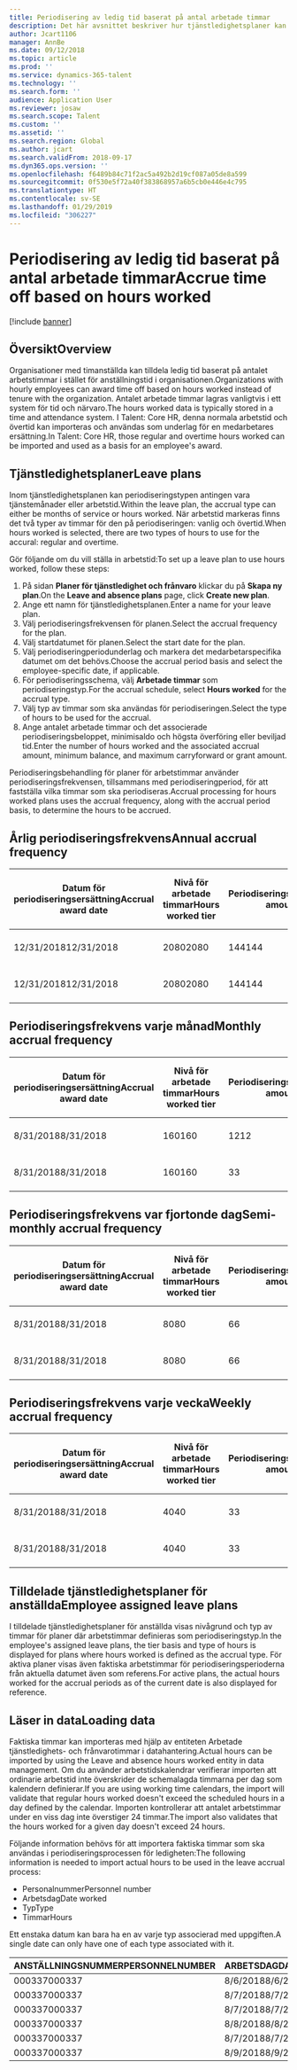 ```yaml
---
title: Periodisering av ledig tid baserat på antal arbetade timmar
description: Det här avsnittet beskriver hur tjänstledighetsplaner kan konfigureras för att periodisera ledig tid baserat på timmar.
author: Jcart1106
manager: AnnBe
ms.date: 09/12/2018
ms.topic: article
ms.prod: ''
ms.service: dynamics-365-talent
ms.technology: ''
ms.search.form: ''
audience: Application User
ms.reviewer: josaw
ms.search.scope: Talent
ms.custom: ''
ms.assetid: ''
ms.search.region: Global
ms.author: jcart
ms.search.validFrom: 2018-09-17
ms.dyn365.ops.version: ''
ms.openlocfilehash: f6489b84c71f2ac5a492b2d19cf087a05de8a599
ms.sourcegitcommit: 0f530e5f72a40f383868957a6b5cb0e446e4c795
ms.translationtype: HT
ms.contentlocale: sv-SE
ms.lasthandoff: 01/29/2019
ms.locfileid: "306227"
---
```

# <a name="accrue-time-off-based-on-hours-worked"></a><span data-ttu-id="905d0-103">Periodisering av ledig tid baserat på antal arbetade timmar</span><span class="sxs-lookup"><span data-stu-id="905d0-103">Accrue time off based on hours worked</span></span>

[!include [banner](includes/banner.md)]


## <a name="overview"></a><span data-ttu-id="905d0-104">Översikt</span><span class="sxs-lookup"><span data-stu-id="905d0-104">Overview</span></span>

<span data-ttu-id="905d0-105">Organisationer med timanställda kan tilldela ledig tid baserat på antalet arbetstimmar i stället för anställningstid i organisationen.</span><span class="sxs-lookup"><span data-stu-id="905d0-105">Organizations with hourly employees can award time off based on hours worked instead of tenure with the organization.</span></span> <span data-ttu-id="905d0-106">Antalet arbetade timmar lagras vanligtvis i ett system för tid och närvaro.</span><span class="sxs-lookup"><span data-stu-id="905d0-106">The hours worked data is typically stored in a time and attendance system.</span></span> <span data-ttu-id="905d0-107">I Talent: Core HR, denna normala arbetstid och övertid kan importeras och användas som underlag för en medarbetares ersättning.</span><span class="sxs-lookup"><span data-stu-id="905d0-107">In Talent: Core HR, those regular and overtime hours worked can be imported and used as a basis for an employee's award.</span></span>

## <a name="leave-plans"></a><span data-ttu-id="905d0-108">Tjänstledighetsplaner</span><span class="sxs-lookup"><span data-stu-id="905d0-108">Leave plans</span></span>

<span data-ttu-id="905d0-109">Inom tjänstledighetsplanen kan periodiseringstypen antingen vara tjänstemånader eller arbetstid.</span><span class="sxs-lookup"><span data-stu-id="905d0-109">Within the leave plan, the accrual type can either be months of service or hours worked.</span></span> <span data-ttu-id="905d0-110">När arbetstid markeras finns det två typer av timmar för den på periodiseringen: vanlig och övertid.</span><span class="sxs-lookup"><span data-stu-id="905d0-110">When hours worked is selected, there are two types of hours to use for the accural: regular and overtime.</span></span>

<span data-ttu-id="905d0-111">Gör följande om du vill ställa in arbetstid:</span><span class="sxs-lookup"><span data-stu-id="905d0-111">To set up a leave plan to use hours worked, follow these steps:</span></span>

1. <span data-ttu-id="905d0-112">På sidan **Planer för tjänstledighet och frånvaro** klickar du på **Skapa ny plan**.</span><span class="sxs-lookup"><span data-stu-id="905d0-112">On the **Leave and absence plans** page, click **Create new plan**.</span></span>
2. <span data-ttu-id="905d0-113">Ange ett namn för tjänstledighetsplanen.</span><span class="sxs-lookup"><span data-stu-id="905d0-113">Enter a name for your leave plan.</span></span>
3. <span data-ttu-id="905d0-114">Välj periodiseringsfrekvensen för planen.</span><span class="sxs-lookup"><span data-stu-id="905d0-114">Select the accrual frequency for the plan.</span></span>
5. <span data-ttu-id="905d0-115">Välj startdatumet för planen.</span><span class="sxs-lookup"><span data-stu-id="905d0-115">Select the start date for the plan.</span></span>
6. <span data-ttu-id="905d0-116">Välj periodiseringperiodunderlag och markera det medarbetarspecifika datumet om det behövs.</span><span class="sxs-lookup"><span data-stu-id="905d0-116">Choose the accrual period basis and select the employee-specific date, if applicable.</span></span>
7. <span data-ttu-id="905d0-117">För periodiseringsschema, välj **Arbetade timmar** som periodiseringstyp.</span><span class="sxs-lookup"><span data-stu-id="905d0-117">For the accrual schedule, select **Hours worked** for the accrual type.</span></span>
8. <span data-ttu-id="905d0-118">Välj typ av timmar som ska användas för periodiseringen.</span><span class="sxs-lookup"><span data-stu-id="905d0-118">Select the type of hours to be used for the accrual.</span></span>
9. <span data-ttu-id="905d0-119">Ange antalet arbetade timmar och det associerade periodiseringsbeloppet, minimisaldo och högsta överföring eller beviljad tid.</span><span class="sxs-lookup"><span data-stu-id="905d0-119">Enter the number of hours worked and the associated accrual amount, minimum balance, and maximum carryforward or grant amount.</span></span>

<span data-ttu-id="905d0-120">Periodiseringsbehandling för planer för arbetstimmar använder periodiseringsfrekvensen, tillsammans med periodiseringperiod, för att fastställa vilka timmar som ska periodiseras.</span><span class="sxs-lookup"><span data-stu-id="905d0-120">Accrual processing for hours worked plans uses the accrual frequency, along with the accrual period basis, to determine the hours to be accrued.</span></span>

## <a name="annual-accrual-frequency"></a><span data-ttu-id="905d0-121">Årlig periodiseringsfrekvens</span><span class="sxs-lookup"><span data-stu-id="905d0-121">Annual accrual frequency</span></span>

| <span data-ttu-id="905d0-122">Datum för periodiseringsersättning</span><span class="sxs-lookup"><span data-stu-id="905d0-122">Accrual award date</span></span>    | <span data-ttu-id="905d0-123">Nivå för arbetade timmar</span><span class="sxs-lookup"><span data-stu-id="905d0-123">Hours worked tier</span></span>    | <span data-ttu-id="905d0-124">Periodiseringstid</span><span class="sxs-lookup"><span data-stu-id="905d0-124">Accrual amount</span></span>        | <span data-ttu-id="905d0-125">Datum antal arbetstimmar</span><span class="sxs-lookup"><span data-stu-id="905d0-125">Hours worked dates</span></span>   | <span data-ttu-id="905d0-126">Faktiska arbetade timmar</span><span class="sxs-lookup"><span data-stu-id="905d0-126">Hours worked actuals</span></span>| <span data-ttu-id="905d0-127">Belöning</span><span class="sxs-lookup"><span data-stu-id="905d0-127">Award</span></span>               |
| --------------------- | -------------------- | --------------------- | -------------------- |-------------------- |-------------------- |
| <span data-ttu-id="905d0-128">12/31/2018</span><span class="sxs-lookup"><span data-stu-id="905d0-128">12/31/2018</span></span>            | <span data-ttu-id="905d0-129">2080</span><span class="sxs-lookup"><span data-stu-id="905d0-129">2080</span></span>                 | <span data-ttu-id="905d0-130">144</span><span class="sxs-lookup"><span data-stu-id="905d0-130">144</span></span>                   | <span data-ttu-id="905d0-131">1/1/2018-12/31/2018</span><span class="sxs-lookup"><span data-stu-id="905d0-131">1/1/2018-12/31/2018</span></span>  | <span data-ttu-id="905d0-132">2085</span><span class="sxs-lookup"><span data-stu-id="905d0-132">2085</span></span>                | <span data-ttu-id="905d0-133">144</span><span class="sxs-lookup"><span data-stu-id="905d0-133">144</span></span>                 |        
| <span data-ttu-id="905d0-134">12/31/2018</span><span class="sxs-lookup"><span data-stu-id="905d0-134">12/31/2018</span></span>            | <span data-ttu-id="905d0-135">2080</span><span class="sxs-lookup"><span data-stu-id="905d0-135">2080</span></span>                 | <span data-ttu-id="905d0-136">144</span><span class="sxs-lookup"><span data-stu-id="905d0-136">144</span></span>                   | <span data-ttu-id="905d0-137">1/1/2018-12/31/2018</span><span class="sxs-lookup"><span data-stu-id="905d0-137">1/1/2018-12/31/2018</span></span>  | <span data-ttu-id="905d0-138">2000</span><span class="sxs-lookup"><span data-stu-id="905d0-138">2000</span></span>                | <span data-ttu-id="905d0-139">0</span><span class="sxs-lookup"><span data-stu-id="905d0-139">0</span></span>                 |


## <a name="monthly-accrual-frequency"></a><span data-ttu-id="905d0-140">Periodiseringsfrekvens varje månad</span><span class="sxs-lookup"><span data-stu-id="905d0-140">Monthly accrual frequency</span></span>

| <span data-ttu-id="905d0-141">Datum för periodiseringsersättning</span><span class="sxs-lookup"><span data-stu-id="905d0-141">Accrual award date</span></span>    | <span data-ttu-id="905d0-142">Nivå för arbetade timmar</span><span class="sxs-lookup"><span data-stu-id="905d0-142">Hours worked tier</span></span>    | <span data-ttu-id="905d0-143">Periodiseringstid</span><span class="sxs-lookup"><span data-stu-id="905d0-143">Accrual amount</span></span>        | <span data-ttu-id="905d0-144">Datum antal arbetstimmar</span><span class="sxs-lookup"><span data-stu-id="905d0-144">Hours worked dates</span></span>   | <span data-ttu-id="905d0-145">Faktiska arbetade timmar</span><span class="sxs-lookup"><span data-stu-id="905d0-145">Hours worked actuals</span></span>| <span data-ttu-id="905d0-146">Belöning</span><span class="sxs-lookup"><span data-stu-id="905d0-146">Award</span></span>               |
| --------------------- | -------------------- | --------------------- | -------------------- |-------------------- |-------------------- |
| <span data-ttu-id="905d0-147">8/31/2018</span><span class="sxs-lookup"><span data-stu-id="905d0-147">8/31/2018</span></span>             | <span data-ttu-id="905d0-148">160</span><span class="sxs-lookup"><span data-stu-id="905d0-148">160</span></span>                  | <span data-ttu-id="905d0-149">12</span><span class="sxs-lookup"><span data-stu-id="905d0-149">12</span></span>                    | <span data-ttu-id="905d0-150">8/1/2018-8/31/2018</span><span class="sxs-lookup"><span data-stu-id="905d0-150">8/1/2018-8/31/2018</span></span>   | <span data-ttu-id="905d0-151">184</span><span class="sxs-lookup"><span data-stu-id="905d0-151">184</span></span>                 | <span data-ttu-id="905d0-152">12</span><span class="sxs-lookup"><span data-stu-id="905d0-152">12</span></span>                  |        
| <span data-ttu-id="905d0-153">8/31/2018</span><span class="sxs-lookup"><span data-stu-id="905d0-153">8/31/2018</span></span>             | <span data-ttu-id="905d0-154">160</span><span class="sxs-lookup"><span data-stu-id="905d0-154">160</span></span>                  | <span data-ttu-id="905d0-155">3</span><span class="sxs-lookup"><span data-stu-id="905d0-155">3</span></span>                     | <span data-ttu-id="905d0-156">8/1/2018-8/31/2018</span><span class="sxs-lookup"><span data-stu-id="905d0-156">8/1/2018-8/31/2018</span></span>   | <span data-ttu-id="905d0-157">184</span><span class="sxs-lookup"><span data-stu-id="905d0-157">184</span></span>                 | <span data-ttu-id="905d0-158">3</span><span class="sxs-lookup"><span data-stu-id="905d0-158">3</span></span>                   |

## <a name="semi-monthly-accrual-frequency"></a><span data-ttu-id="905d0-159">Periodiseringsfrekvens var fjortonde dag</span><span class="sxs-lookup"><span data-stu-id="905d0-159">Semi-monthly accrual frequency</span></span>

| <span data-ttu-id="905d0-160">Datum för periodiseringsersättning</span><span class="sxs-lookup"><span data-stu-id="905d0-160">Accrual award date</span></span>    | <span data-ttu-id="905d0-161">Nivå för arbetade timmar</span><span class="sxs-lookup"><span data-stu-id="905d0-161">Hours worked tier</span></span>    | <span data-ttu-id="905d0-162">Periodiseringstid</span><span class="sxs-lookup"><span data-stu-id="905d0-162">Accrual amount</span></span>        | <span data-ttu-id="905d0-163">Datum antal arbetstimmar</span><span class="sxs-lookup"><span data-stu-id="905d0-163">Hours worked dates</span></span>   | <span data-ttu-id="905d0-164">Faktiska arbetade timmar</span><span class="sxs-lookup"><span data-stu-id="905d0-164">Hours worked actuals</span></span>| <span data-ttu-id="905d0-165">Belöning</span><span class="sxs-lookup"><span data-stu-id="905d0-165">Award</span></span>               |
| --------------------- | -------------------- | --------------------- | -------------------- |-------------------- |-------------------- |
| <span data-ttu-id="905d0-166">8/31/2018</span><span class="sxs-lookup"><span data-stu-id="905d0-166">8/31/2018</span></span>             | <span data-ttu-id="905d0-167">80</span><span class="sxs-lookup"><span data-stu-id="905d0-167">80</span></span>                   | <span data-ttu-id="905d0-168">6</span><span class="sxs-lookup"><span data-stu-id="905d0-168">6</span></span>                     | <span data-ttu-id="905d0-169">8/16/2018-8/31/2018</span><span class="sxs-lookup"><span data-stu-id="905d0-169">8/16/2018-8/31/2018</span></span>  | <span data-ttu-id="905d0-170">81</span><span class="sxs-lookup"><span data-stu-id="905d0-170">81</span></span>                  | <span data-ttu-id="905d0-171">6</span><span class="sxs-lookup"><span data-stu-id="905d0-171">6</span></span>                  |        
| <span data-ttu-id="905d0-172">8/31/2018</span><span class="sxs-lookup"><span data-stu-id="905d0-172">8/31/2018</span></span>             | <span data-ttu-id="905d0-173">80</span><span class="sxs-lookup"><span data-stu-id="905d0-173">80</span></span>                   | <span data-ttu-id="905d0-174">6</span><span class="sxs-lookup"><span data-stu-id="905d0-174">6</span></span>                     | <span data-ttu-id="905d0-175">8/16/2018-8/31/2018</span><span class="sxs-lookup"><span data-stu-id="905d0-175">8/16/2018-8/31/2018</span></span>  | <span data-ttu-id="905d0-176">75</span><span class="sxs-lookup"><span data-stu-id="905d0-176">75</span></span>                  | <span data-ttu-id="905d0-177">0</span><span class="sxs-lookup"><span data-stu-id="905d0-177">0</span></span>                   |

## <a name="weekly-accrual-frequency"></a><span data-ttu-id="905d0-178">Periodiseringsfrekvens varje vecka</span><span class="sxs-lookup"><span data-stu-id="905d0-178">Weekly accrual frequency</span></span>

| <span data-ttu-id="905d0-179">Datum för periodiseringsersättning</span><span class="sxs-lookup"><span data-stu-id="905d0-179">Accrual award date</span></span>    | <span data-ttu-id="905d0-180">Nivå för arbetade timmar</span><span class="sxs-lookup"><span data-stu-id="905d0-180">Hours worked tier</span></span>    | <span data-ttu-id="905d0-181">Periodiseringstid</span><span class="sxs-lookup"><span data-stu-id="905d0-181">Accrual amount</span></span>        | <span data-ttu-id="905d0-182">Datum antal arbetstimmar</span><span class="sxs-lookup"><span data-stu-id="905d0-182">Hours worked dates</span></span>   | <span data-ttu-id="905d0-183">Faktiska arbetade timmar</span><span class="sxs-lookup"><span data-stu-id="905d0-183">Hours worked actuals</span></span>| <span data-ttu-id="905d0-184">Belöning</span><span class="sxs-lookup"><span data-stu-id="905d0-184">Award</span></span>               |
| --------------------- | -------------------- | --------------------- | -------------------- |-------------------- |-------------------- |
| <span data-ttu-id="905d0-185">8/31/2018</span><span class="sxs-lookup"><span data-stu-id="905d0-185">8/31/2018</span></span>             | <span data-ttu-id="905d0-186">40</span><span class="sxs-lookup"><span data-stu-id="905d0-186">40</span></span>                   | <span data-ttu-id="905d0-187">3</span><span class="sxs-lookup"><span data-stu-id="905d0-187">3</span></span>                     | <span data-ttu-id="905d0-188">8/27/2018-8/31/2018</span><span class="sxs-lookup"><span data-stu-id="905d0-188">8/27/2018-8/31/2018</span></span>  | <span data-ttu-id="905d0-189">42</span><span class="sxs-lookup"><span data-stu-id="905d0-189">42</span></span>                  | <span data-ttu-id="905d0-190">3</span><span class="sxs-lookup"><span data-stu-id="905d0-190">3</span></span>                  |        
| <span data-ttu-id="905d0-191">8/31/2018</span><span class="sxs-lookup"><span data-stu-id="905d0-191">8/31/2018</span></span>             | <span data-ttu-id="905d0-192">40</span><span class="sxs-lookup"><span data-stu-id="905d0-192">40</span></span>                   | <span data-ttu-id="905d0-193">3</span><span class="sxs-lookup"><span data-stu-id="905d0-193">3</span></span>                     | <span data-ttu-id="905d0-194">8/27/2018-8/31/2018</span><span class="sxs-lookup"><span data-stu-id="905d0-194">8/27/2018-8/31/2018</span></span>  | <span data-ttu-id="905d0-195">35</span><span class="sxs-lookup"><span data-stu-id="905d0-195">35</span></span>                  | <span data-ttu-id="905d0-196">0</span><span class="sxs-lookup"><span data-stu-id="905d0-196">0</span></span>                   |

## <a name="employee-assigned-leave-plans"></a><span data-ttu-id="905d0-197">Tilldelade tjänstledighetsplaner för anställda</span><span class="sxs-lookup"><span data-stu-id="905d0-197">Employee assigned leave plans</span></span>

<span data-ttu-id="905d0-198">I tilldelade tjänstledighetsplaner för anställda visas nivågrund och typ av timmar för planer där arbetstimmar definieras som periodiseringstyp.</span><span class="sxs-lookup"><span data-stu-id="905d0-198">In the employee's assigned leave plans, the tier basis and type of hours is displayed for plans where hours worked is defined as the accrual type.</span></span> <span data-ttu-id="905d0-199">För aktiva planer visas även faktiska arbetstimmar för periodiseringsperioderna från aktuella datumet även som referens.</span><span class="sxs-lookup"><span data-stu-id="905d0-199">For active plans, the actual hours worked for the accrual periods as of the current date is also displayed for reference.</span></span> 

## <a name="loading-data"></a><span data-ttu-id="905d0-200">Läser in data</span><span class="sxs-lookup"><span data-stu-id="905d0-200">Loading data</span></span>

<span data-ttu-id="905d0-201">Faktiska timmar kan importeras med hjälp av entiteten Arbetade tjänstledighets- och frånvarotimmar i datahantering.</span><span class="sxs-lookup"><span data-stu-id="905d0-201">Actual hours can be imported by using the Leave and absence hours worked entity in data management.</span></span> <span data-ttu-id="905d0-202">Om du använder arbetstidskalendrar verifierar importen att ordinarie arbetstid inte överskrider de schemalagda timmarna per dag som kalendern definierar.</span><span class="sxs-lookup"><span data-stu-id="905d0-202">If you are using working time calendars, the import will validate that regular hours worked doesn't exceed the scheduled hours in a day defined by the calendar.</span></span> <span data-ttu-id="905d0-203">Importen kontrollerar att antalet arbetstimmar under en viss dag inte överstiger 24 timmar.</span><span class="sxs-lookup"><span data-stu-id="905d0-203">The import also validates that the hours worked for a given day doesn't exceed 24 hours.</span></span> 

<span data-ttu-id="905d0-204">Följande information behövs för att importera faktiska timmar som ska användas i periodiseringsprocessen för ledigheten:</span><span class="sxs-lookup"><span data-stu-id="905d0-204">The following information is needed to import actual hours to be used in the leave accrual process:</span></span>

+ <span data-ttu-id="905d0-205">Personalnummer</span><span class="sxs-lookup"><span data-stu-id="905d0-205">Personnel number</span></span> 
+ <span data-ttu-id="905d0-206">Arbetsdag</span><span class="sxs-lookup"><span data-stu-id="905d0-206">Date worked</span></span>
+ <span data-ttu-id="905d0-207">Typ</span><span class="sxs-lookup"><span data-stu-id="905d0-207">Type</span></span>
+ <span data-ttu-id="905d0-208">Timmar</span><span class="sxs-lookup"><span data-stu-id="905d0-208">Hours</span></span>

<span data-ttu-id="905d0-209">Ett enstaka datum kan bara ha en av varje typ associerad med uppgiften.</span><span class="sxs-lookup"><span data-stu-id="905d0-209">A single date can only have one of each type associated with it.</span></span>

| <span data-ttu-id="905d0-210">ANSTÄLLNINGSNUMMER</span><span class="sxs-lookup"><span data-stu-id="905d0-210">PERSONNELNUMBER</span></span>       | <span data-ttu-id="905d0-211">ARBETSDAG</span><span class="sxs-lookup"><span data-stu-id="905d0-211">DATEWORKED</span></span>           | <span data-ttu-id="905d0-212">TYP</span><span class="sxs-lookup"><span data-stu-id="905d0-212">TYPE</span></span>                  | <span data-ttu-id="905d0-213">TIMMAR</span><span class="sxs-lookup"><span data-stu-id="905d0-213">HOURS</span></span>                |
| --------------------- | -------------------- | --------------------- | -------------------- |
| <span data-ttu-id="905d0-214">000337</span><span class="sxs-lookup"><span data-stu-id="905d0-214">000337</span></span>                | <span data-ttu-id="905d0-215">8/6/2018</span><span class="sxs-lookup"><span data-stu-id="905d0-215">8/6/2018</span></span>             | <span data-ttu-id="905d0-216">Vanligt</span><span class="sxs-lookup"><span data-stu-id="905d0-216">Regular</span></span>               | <span data-ttu-id="905d0-217">8</span><span class="sxs-lookup"><span data-stu-id="905d0-217">8</span></span>                    |       
| <span data-ttu-id="905d0-218">000337</span><span class="sxs-lookup"><span data-stu-id="905d0-218">000337</span></span>                | <span data-ttu-id="905d0-219">8/7/2018</span><span class="sxs-lookup"><span data-stu-id="905d0-219">8/7/2018</span></span>             | <span data-ttu-id="905d0-220">Vanligt</span><span class="sxs-lookup"><span data-stu-id="905d0-220">Regular</span></span>               | <span data-ttu-id="905d0-221">8</span><span class="sxs-lookup"><span data-stu-id="905d0-221">8</span></span>                    |
| <span data-ttu-id="905d0-222">000337</span><span class="sxs-lookup"><span data-stu-id="905d0-222">000337</span></span>                | <span data-ttu-id="905d0-223">8/7/2018</span><span class="sxs-lookup"><span data-stu-id="905d0-223">8/7/2018</span></span>             | <span data-ttu-id="905d0-224">Övertid</span><span class="sxs-lookup"><span data-stu-id="905d0-224">Overtime</span></span>              | <span data-ttu-id="905d0-225">3</span><span class="sxs-lookup"><span data-stu-id="905d0-225">3</span></span>                    |
| <span data-ttu-id="905d0-226">000337</span><span class="sxs-lookup"><span data-stu-id="905d0-226">000337</span></span>                | <span data-ttu-id="905d0-227">8/8/2018</span><span class="sxs-lookup"><span data-stu-id="905d0-227">8/8/2018</span></span>             | <span data-ttu-id="905d0-228">Vanligt</span><span class="sxs-lookup"><span data-stu-id="905d0-228">Regular</span></span>               | <span data-ttu-id="905d0-229">8</span><span class="sxs-lookup"><span data-stu-id="905d0-229">8</span></span>                    |
| <span data-ttu-id="905d0-230">000337</span><span class="sxs-lookup"><span data-stu-id="905d0-230">000337</span></span>                | <span data-ttu-id="905d0-231">8/7/2018</span><span class="sxs-lookup"><span data-stu-id="905d0-231">8/7/2018</span></span>             | <span data-ttu-id="905d0-232">Vanligt</span><span class="sxs-lookup"><span data-stu-id="905d0-232">Regular</span></span>               | <span data-ttu-id="905d0-233">8</span><span class="sxs-lookup"><span data-stu-id="905d0-233">8</span></span>                    |
| <span data-ttu-id="905d0-234">000337</span><span class="sxs-lookup"><span data-stu-id="905d0-234">000337</span></span>                | <span data-ttu-id="905d0-235">8/9/2018</span><span class="sxs-lookup"><span data-stu-id="905d0-235">8/9/2018</span></span>             | <span data-ttu-id="905d0-236">Vanligt</span><span class="sxs-lookup"><span data-stu-id="905d0-236">Regular</span></span>               | <span data-ttu-id="905d0-237">8</span><span class="sxs-lookup"><span data-stu-id="905d0-237">8</span></span>                    |
